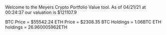 Welcome to the Meyers Crypto Portfolio Value tool. 
As of 04/21/21 at 00:24:37 our valuation is $121107.9 

BTC Price = $55542.24
 ETH Price = $2308.35
BTC Holdings = 1.06BTC
 ETH holdings = 26.960005962ETH 
